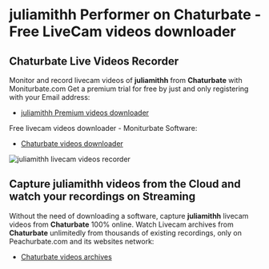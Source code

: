 # juliamithh Performer on Chaturbate - Free LiveCam videos downloader

## Chaturbate Live Videos Recorder

Monitor and record livecam videos of **juliamithh** from **Chaturbate** with Moniturbate.com
Get a premium trial for free by just and only registering with your Email address:
* [juliamithh Premium videos downloader](https://moniturbate.com/request-demo-licence-key.html)

Free livecam videos downloader - Moniturbate Software:
* [Chaturbate videos downloader](https://moniturbate.com/moniturbate-download-software.html)

![juliamithh livecam videos recorder](https://peachurnet.com/templates/moniturbate-software.png)


## Capture juliamithh videos from the Cloud and watch your recordings on Streaming

Without the need of downloading a software, capture **juliamithh** livecam videos from **Chaturbate** 100% online.
Watch Livecam archives from **Chaturbate** unlimitedly from thousands of existing recordings, only on Peachurbate.com and its websites network:
* [Chaturbate videos archives](https://peachurnet.com/)